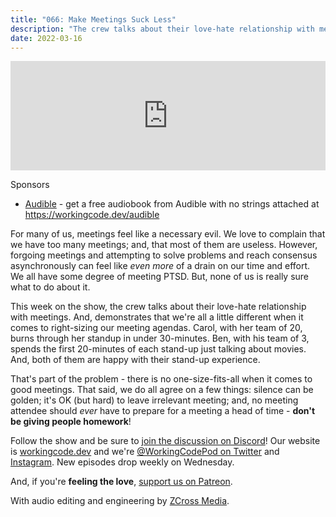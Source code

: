 ```yaml
---
title: "066: Make Meetings Suck Less"
description: "The crew talks about their love-hate relationship with meetings. And, demonstrates that we're all a little different when it comes to right-sizing our meeting agendas"
date: 2022-03-16
---
```


<iframe allow="autoplay *; encrypted-media *; fullscreen *" frameborder="0" height="175" style="width:100%;max-width:900px;overflow:hidden;background:transparent;" sandbox="allow-forms allow-popups allow-same-origin allow-scripts allow-storage-access-by-user-activation allow-top-navigation-by-user-activation" src="https://embed.podcasts.apple.com/us/podcast/066-make-meetings-suck-less/id1544142288?i=1000554196954"></iframe>

Sponsors
- [Audible](https://workingcode.dev/audible) - get a free audiobook from Audible with no strings attached at https://workingcode.dev/audible

For many of us, meetings feel like a necessary evil. We love to complain that we have too many meetings; and, that most of them are useless. However, forgoing meetings and attempting to solve problems and reach consensus asynchronously can feel like _even more_ of a drain on our time and effort. We all have some degree of meeting PTSD. But, none of us is really sure what to do about it.

This week on the show, the crew talks about their love-hate relationship with meetings. And, demonstrates that we're all a little different when it comes to right-sizing our meeting agendas. Carol, with her team of 20, burns through her standup in under 30-minutes. Ben, with his team of 3, spends the first 20-minutes of each stand-up just talking about movies. And, both of them are happy with their stand-up experience.

That's part of the problem - there is no one-size-fits-all when it comes to good meetings. That said, we do all agree on a few things: silence can be golden; it's OK (but hard) to leave irrelevant meeting; and, no meeting attendee should _ever_ have to prepare for a meeting a head of time - **don't be giving people homework**!

Follow the show and be sure to [join the discussion on Discord][working-code-discord]! Our website is [workingcode.dev][working-code] and we're [@WorkingCodePod on Twitter][working-code-twitter] and [Instagram][working-code-instagram]. New episodes drop weekly on Wednesday.

And, if you're **feeling the love**, [support us on Patreon][working-code-patreon].

[working-code]: https://workingcode.dev/
[working-code-discord]: https://workingcode.dev/discord/
[working-code-instagram]: https://www.instagram.com/workingcodepod/
[working-code-patreon]: https://www.patreon.com/workingcodepod
[working-code-twitter]: https://twitter.com/WorkingCodePod

With audio editing and engineering by [ZCross Media](https://www.zcross.media/).
